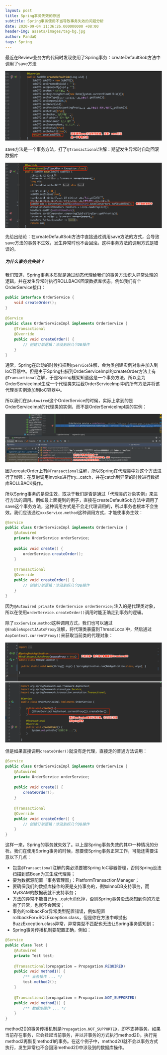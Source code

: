 ```yaml
---
layout: post
title: Spring事务失效的原因
subtitle: Spring事务使用不当导致事务失效的问题分析
date: 2020-09-04 11:36:26.000000000 +08:00
header-img: assets/images/tag-bg.jpg
author: PandaQ
tags: Spring
---
```


最近在Review业务方的代码时发现使用了Spring事务：createDefaultSob方法中调用了save方法

![spring-transaction-save-invoke.png](/assets/images/2020-09/spring-transaction-save-invoke.png)

save方法是一个事务方法，打了`@Transactional`注解：期望发生异常时自动回滚数据库

![spring-transaction-save.png](/assets/images/2020-09/spring-transaction-save.png)

先给出结论：在createDefaultSob方法中直接通过调用save方法的方式，会导致save方法的事务不生效，发生异常时也不会回滚。这种事务方法的调用方式是错误的。

##### 为什么事务会失效？

我们知道，Spring事务本质就是通过动态代理给我们的事务方法织入异常处理的逻辑，并在发生异常时执行ROLLBACK回滚数据库状态。例如我们有个OrderService接口：

```java
public interface OrderService {
    void createOrder();
}

@Service
public class OrderServiceImpl implements OrderService {
    @Transactional
    @Override
    public void createOrder() {
        // 创建订单逻辑：涉及到好几个DB操作
    }
}
```

通常，Spring在启动的时候扫描到`@Service`注解，会为类创建实例对象并加入到IoC容器中。但是由于Spring扫描到OrderServiceImpl的createOrder方法上有`@Transactional`注解，于是Spring框架知道这是一个事务方法，所以会为OrderServiceImpl生成一个代理类来拦截OrderServiceImpl中的所有方法并将该代理类实例添加到IoC容器中。

所以我们在`@Autowired`这个OrderService的时候，实际上拿到的是OrderServiceImpl的代理类的实例，而不是OrderServiceImpl类的实例：

![proxy-instance.png](/assets/images/2020-09/proxy-instance.png)

因为createOrder上有`@Transactional`注解，所以Spring在代理类中对这个方法进行了增强：在反射调用invoke进行try...catch，并在catch到异常的时候进行数据库ROLLBACK操作。

所以Spring事务的是否生效，取决于我们是否是通过「代理类的对象实例」来进行方法的调用。例如最上面提到的例子，直接在createDefaultSob方法中调用了save这个事务方法，这种调用方式是不会走代理调用的，所以事务也根本不会生效。我们应该通过`xxxService.method`这种调用方式，才能使事务生效：

```java
@Service
public class OrderServiceImpl implements OrderService {
    @Autowired
    private OrderService orderService;

    public void create() {
        orderService.createOrder();
    }

    @Transactional
    @Override
    public void createOrder() {
        // 创建订单逻辑：涉及到好几个DB操作
    }
}
```

因为`@Autowired private OrderService orderService;`注入的是代理类对象，所以在使用`orderService.createOrder()`调用时能正确走到事务的逻辑。

除了`xxxService.method`这种调用方式，我们也可以通过`@EnableAspectJAutoProxy`注解，将代理类暴露到ThreadLocal中，然后通过`AopContext.currentProxy()`来获取当前类的代理对象：

![enableAspectJAutoProxy.png](/assets/images/2020-09/enableAspectJAutoProxy.png)
![aop-context.png](/assets/images/2020-09/aop-context.png)

但是如果直接调用`createOrder()`就没有走代理，直接走的普通方法调用：

```java
@Service
public class OrderServiceImpl implements OrderService {
    @Autowired
    private OrderService orderService;

    public void create() {
        createOrder();
    }

    @Transactional
    @Override
    public void createOrder() {
        // 创建订单逻辑：涉及到好几个DB操作
    }
}
```

这样一来，Spring的事务就失效了。以上是Spring事务失效的其中一种情况的分析。我们在使用Spring事务的时候，想要使Spring事务正常工作，可能还需要注意以下几点：

- 包含`@Transactional`注解的类必须要被Spring IoC容器管理，否则Spring没法扫描到该Bean为其生成代理类；
- 要为数据源配置「事务管理器」：PlatformTransactionManager；
- 要确保我们的数据库操作的表是支持事务的，例如InnoDB支持事务，而MyISAM的数据表就不支持事务；
- 方法的异常不能自己try...catch消化掉，否则Spring事务没法感知到你的方法抛了异常，也就不会回滚；
- 事务的rollbackFor异常类型配置错误，例如配置rollbackFor=SQLException.class，但是你在方法中却抛出BuzzException.class异常，异常类型不匹配也无法让Spring事务感知到；
- Spring事务传播机制要配置正确，例如：

```java
@Service
public class Test {
    @Autowired
    private Test test;

    @Transactional(propagation = Propagation.REQUIRED)
    public void method1() {
        /** 业务操作 ... */
        test.method2();
    }

    @Transactional(propagation = Propagation.NOT_SUPPORTED)
    public void method2() {
        /** 数据库操作 ... */
    }
}
```

method2()的事务传播机制是`Propagation.NOT_SUPPORTED`，即不支持事务。如果当前存在事务，它会挂起当前事务，并以非事务的方式执行method2()。执行完method2再恢复method1的事务。在这个例子中，method2()就不会以事务方式执行，发生异常也不会回滚method2()中涉及到的数据库操作。
